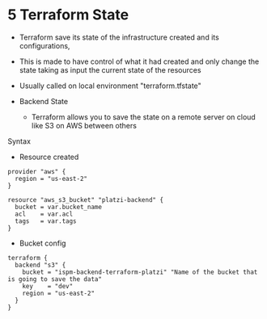 # 5 Terraform State

- Terraform save its state of the infrastructure created and its configurations,
- This is made to have control of what it had created and only change the state taking as input the current state of the resources
- Usually called on local environment "terraform.tfstate"

- Backend State
  - Terraform allows you to save the state on a remote server on cloud like S3 on AWS between others

Syntax

- Resource created

```
provider "aws" {
  region = "us-east-2"
}

resource "aws_s3_bucket" "platzi-backend" {
  bucket = var.bucket_name
  acl    = var.acl
  tags   = var.tags
}

```

- Bucket config

```
terraform {
  backend "s3" {
    bucket = "ispm-backend-terraform-platzi" "Name of the bucket that is going to save the data"
    key    = "dev"
    region = "us-east-2"
  }
}

```
